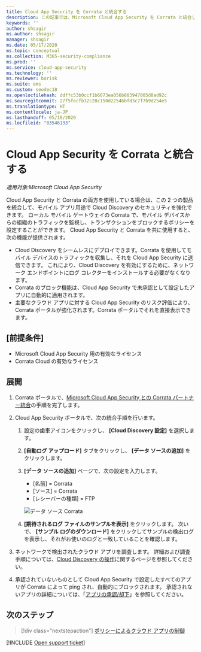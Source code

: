 ```yaml
---
title: Cloud App Security を Corrata と統合する
description: この記事では、Microsoft Cloud App Security を Corrata と統合し、シームレスな Cloud Discovery と、承認されていないアプリの自動ブロックを実現する方法について説明します。
keywords: ''
author: shsagir
ms.author: shsagir
manager: shsagir
ms.date: 05/17/2020
ms.topic: conceptual
ms.collection: M365-security-compliance
ms.prod: ''
ms.service: cloud-app-security
ms.technology: ''
ms.reviewer: borisk
ms.suite: ems
ms.custom: seodec18
ms.openlocfilehash: ddffc53b0ccf1b6073ea056b883947805d8ad92c
ms.sourcegitcommit: 27f5fecfb32c28c150d22546bfd3c7f7b9d254e5
ms.translationtype: HT
ms.contentlocale: ja-JP
ms.lasthandoff: 05/18/2020
ms.locfileid: "83546133"
---
```

# <a name="integrate-cloud-app-security-with-corrata"></a>Cloud App Security を Corrata と統合する

*適用対象:Microsoft Cloud App Security*

Cloud App Security と Corrata の両方を使用している場合は、この 2 つの製品を統合して、モバイル アプリ用途で Cloud Discovery のセキュリティを強化できます。 ローカル モバイル ゲートウェイの Corrata で、モバイル デバイスからの組織のトラフィックを監視し、トランザクションをブロックするポリシーを設定することができます。 Cloud App Security と Corrata を共に使用すると、次の機能が提供されます。

- Cloud Discovery をシームレスにデプロイできます。Corrata を使用してモバイル デバイスのトラフィックを収集し、それを Cloud App Security に送信できます。 これにより、Cloud Discovery を有効にするために、ネットワーク エンドポイントにログ コレクターをインストールする必要がなくなります。
- Corrata のブロック機能は、Cloud App Security で未承認として設定したアプリに自動的に適用されます。
- 主要なクラウド アプリに対する Cloud App Security のリスク評価により、Corrata ポータルが強化されます。Corrata ポータルでそれを直接表示できます。

## <a name="prerequisites"></a>[前提条件]

- Microsoft Cloud App Security 用の有効なライセンス
- Corrata Cloud の有効なライセンス

## <a name="deployment"></a>展開

1. Corrata ポータルで、[Microsoft Cloud App Security との Corrata パートナー統合](https://corrata.com/microsoft-mcas-onboarding)の手順を完了します。
2. Cloud App Security ポータルで、次の統合手順を行います。
    1. 設定の歯車アイコンをクリックし、 **[Cloud Discovery 設定]** を選択します。
    2. **[自動ログ アップロード]** タブをクリックし、 **[データ ソースの追加]** をクリックします。
    3. **[データ ソースの追加]** ページで、次の設定を入力します。

        - [名前] = Corrata
        - [ソース] = Corrata
        - [レシーバーの種類] = FTP

        ![データ ソース Corrata](media/data-source-corrata.png)

    4. **[期待されるログ ファイルのサンプルを表示]** をクリックします。 次いで、 **[サンプル ログのダウンロード]** をクリックしてサンプルの検出ログを表示し、それがお使いのログと一致していることを確認します。

3. ネットワークで検出されたクラウド アプリを調査します。 詳細および調査手順については、[Cloud Discovery の操作](working-with-cloud-discovery-data.md)に関するページを参照してください。

4. 承認されていないものとして Cloud App Security で設定したすべてのアプリが Corrata によって ping され、自動的にブロックされます。 承認されないアプリの詳細については、「[アプリの承認/却下](governance-discovery.md#BKMK_SanctionApp)」を参照してください。

## <a name="next-steps"></a>次のステップ

> [!div class="nextstepaction"]
> [ポリシーによるクラウド アプリの制御](control-cloud-apps-with-policies.md)

[!INCLUDE [Open support ticket](includes/support.md)]
